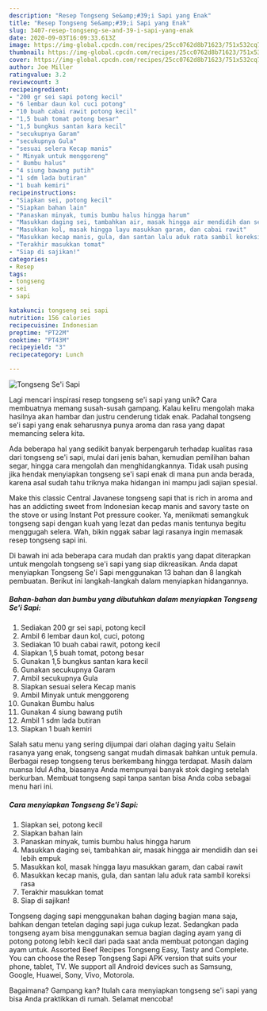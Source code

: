 ```yaml
---
description: "Resep Tongseng Se&amp;#39;i Sapi yang Enak"
title: "Resep Tongseng Se&amp;#39;i Sapi yang Enak"
slug: 3407-resep-tongseng-se-and-39-i-sapi-yang-enak
date: 2020-09-03T16:09:33.613Z
image: https://img-global.cpcdn.com/recipes/25cc0762d8b71623/751x532cq70/tongseng-sei-sapi-foto-resep-utama.jpg
thumbnail: https://img-global.cpcdn.com/recipes/25cc0762d8b71623/751x532cq70/tongseng-sei-sapi-foto-resep-utama.jpg
cover: https://img-global.cpcdn.com/recipes/25cc0762d8b71623/751x532cq70/tongseng-sei-sapi-foto-resep-utama.jpg
author: Joe Miller
ratingvalue: 3.2
reviewcount: 3
recipeingredient:
- "200 gr sei sapi potong kecil"
- "6 lembar daun kol cuci potong"
- "10 buah cabai rawit potong kecil"
- "1,5 buah tomat potong besar"
- "1,5 bungkus santan kara kecil"
- "secukupnya Garam"
- "secukupnya Gula"
- "sesuai selera Kecap manis"
- " Minyak untuk menggoreng"
- " Bumbu halus"
- "4 siung bawang putih"
- "1 sdm lada butiran"
- "1 buah kemiri"
recipeinstructions:
- "Siapkan sei, potong kecil"
- "Siapkan bahan lain"
- "Panaskan minyak, tumis bumbu halus hingga harum"
- "Masukkan daging sei, tambahkan air, masak hingga air mendidih dan sei lebih empuk"
- "Masukkan kol, masak hingga layu masukkan garam, dan cabai rawit"
- "Masukkan kecap manis, gula, dan santan lalu aduk rata sambil koreksi rasa"
- "Terakhir masukkan tomat"
- "Siap di sajikan!"
categories:
- Resep
tags:
- tongseng
- sei
- sapi

katakunci: tongseng sei sapi 
nutrition: 156 calories
recipecuisine: Indonesian
preptime: "PT22M"
cooktime: "PT43M"
recipeyield: "3"
recipecategory: Lunch

---
```



![Tongseng Se&#39;i Sapi](https://img-global.cpcdn.com/recipes/25cc0762d8b71623/751x532cq70/tongseng-sei-sapi-foto-resep-utama.jpg)

Lagi mencari inspirasi resep tongseng se&#39;i sapi yang unik? Cara membuatnya memang susah-susah gampang. Kalau keliru mengolah maka hasilnya akan hambar dan justru cenderung tidak enak. Padahal tongseng se&#39;i sapi yang enak seharusnya punya aroma dan rasa yang dapat memancing selera kita.

Ada beberapa hal yang sedikit banyak berpengaruh terhadap kualitas rasa dari tongseng se&#39;i sapi, mulai dari jenis bahan, kemudian pemilihan bahan segar, hingga cara mengolah dan menghidangkannya. Tidak usah pusing jika hendak menyiapkan tongseng se&#39;i sapi enak di mana pun anda berada, karena asal sudah tahu triknya maka hidangan ini mampu jadi sajian spesial.

Make this classic Central Javanese tongseng sapi that is rich in aroma and has an addicting sweet from Indonesian kecap manis and savory taste on the stove or using Instant Pot pressure cooker. Ya, menikmati semangkuk tongseng sapi dengan kuah yang lezat dan pedas manis tentunya begitu menggugah selera. Wah, bikin nggak sabar lagi rasanya ingin memasak resep tongseng sapi ini.


Di bawah ini ada beberapa cara mudah dan praktis yang dapat diterapkan untuk mengolah tongseng se&#39;i sapi yang siap dikreasikan. Anda dapat menyiapkan Tongseng Se&#39;i Sapi menggunakan 13 bahan dan 8 langkah pembuatan. Berikut ini langkah-langkah dalam menyiapkan hidangannya.

<!--inarticleads1-->

##### Bahan-bahan dan bumbu yang dibutuhkan dalam menyiapkan Tongseng Se&#39;i Sapi:

1. Sediakan 200 gr sei sapi, potong kecil
1. Ambil 6 lembar daun kol, cuci, potong
1. Sediakan 10 buah cabai rawit, potong kecil
1. Siapkan 1,5 buah tomat, potong besar
1. Gunakan 1,5 bungkus santan kara kecil
1. Gunakan secukupnya Garam
1. Ambil secukupnya Gula
1. Siapkan sesuai selera Kecap manis
1. Ambil  Minyak untuk menggoreng
1. Gunakan  Bumbu halus
1. Gunakan 4 siung bawang putih
1. Ambil 1 sdm lada butiran
1. Siapkan 1 buah kemiri


Salah satu menu yang sering dijumpai dari olahan daging yaitu Selain rasanya yang enak, tongseng sangat mudah dimasak bahkan untuk pemula. Berbagai resep tongseng terus berkembang hingga terdapat. Masih dalam nuansa Idul Adha, biasanya Anda mempunyai banyak stok daging setelah berkurban. Membuat tongseng sapi tanpa santan bisa Anda coba sebagai menu hari ini. 

<!--inarticleads2-->

##### Cara menyiapkan Tongseng Se&#39;i Sapi:

1. Siapkan sei, potong kecil
1. Siapkan bahan lain
1. Panaskan minyak, tumis bumbu halus hingga harum
1. Masukkan daging sei, tambahkan air, masak hingga air mendidih dan sei lebih empuk
1. Masukkan kol, masak hingga layu masukkan garam, dan cabai rawit
1. Masukkan kecap manis, gula, dan santan lalu aduk rata sambil koreksi rasa
1. Terakhir masukkan tomat
1. Siap di sajikan!


Tongseng daging sapi menggunakan bahan daging bagian mana saja, bahkan dengan tetelan daging sapi juga cukup lezat. Sedangkan pada tongseng ayam bisa menggunakan semua bagian daging ayam yang di potong potong lebih kecil dari pada saat anda membuat potongan daging ayam untuk. Assorted Beef Recipes Tongseng Easy, Tasty and Complete. You can choose the Resep Tongseng Sapi APK version that suits your phone, tablet, TV. We support all Android devices such as Samsung, Google, Huawei, Sony, Vivo, Motorola. 

Bagaimana? Gampang kan? Itulah cara menyiapkan tongseng se&#39;i sapi yang bisa Anda praktikkan di rumah. Selamat mencoba!

